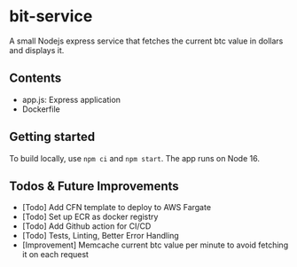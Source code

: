 # bit-service

A small Nodejs express service that fetches the current btc value in dollars and displays it.

## Contents

- app.js: Express application
- Dockerfile

## Getting started

To build locally, use `npm ci` and `npm start`. The app runs on Node 16.

## Todos & Future Improvements

- [Todo] Add CFN template to deploy to AWS Fargate
- [Todo] Set up ECR as docker registry
- [Todo] Add Github action for CI/CD
- [Todo] Tests, Linting, Better Error Handling
- [Improvement] Memcache current btc value per minute to avoid fetching it on each request
